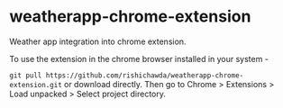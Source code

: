 # weatherapp-chrome-extension
Weather app integration into chrome extension.

To use the extension in the chrome browser installed in your system -

```git pull https://github.com/rishichawda/weatherapp-chrome-extension.git``` or download directly.
Then go to Chrome > Extensions > Load unpacked > Select project directory.
